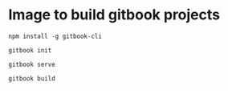 # Image to build gitbook projects

`npm install -g gitbook-cli`

`gitbook init`

`gitbook serve`

`gitbook build`
